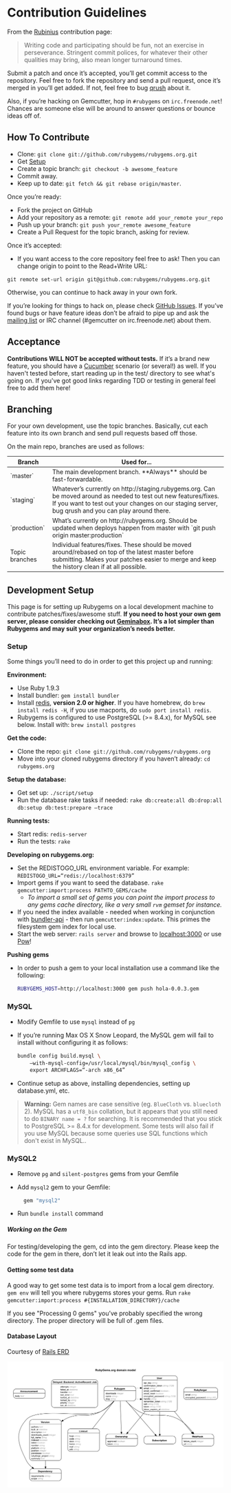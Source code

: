 Contribution Guidelines
=======================

From the [Rubinius](http://rubini.us/) contribution page:

> Writing code and participating should be fun, not an exercise in
> perseverance. Stringent commit polices, for whatever their other
> qualities may bring, also mean longer turnaround times.

Submit a patch and once it’s accepted, you’ll get commit access to the
repository. Feel free to fork the repository and send a pull request,
once it’s merged in you’ll get added. If not, feel free to bug
[qrush](http://github.com/qrush) about it.

Also, if you’re hacking on Gemcutter, hop in `#rubygems` on
`irc.freenode.net`! Chances are someone else will be around to answer
questions or bounce ideas off of.

How To Contribute
-----------------

* Clone: `git clone git://github.com/rubygems/rubygems.org.git`
* Get [Setup](#setup)
* Create a topic branch: `git checkout -b awesome_feature`
* Commit away.
* Keep up to date: `git fetch && git rebase origin/master`.

Once you’re ready:

* Fork the project on GitHub
* Add your repository as a remote: `git remote add your_remote your_repo`
* Push up your branch: `git push your_remote awesome_feature`
* Create a Pull Request for the topic branch, asking for review.

Once it’s accepted:

* If you want access to the core repository feel free to ask! Then you
can change origin to point to the Read+Write URL:

```
git remote set-url origin git@github.com:rubygems/rubygems.org.git
```

Otherwise, you can continue to hack away in your own fork.

If you’re looking for things to hack on, please check 
[GitHub Issues](http://github.com/rubygems/rubygems.org/issues). If you’ve
found bugs or have feature ideas don’t be afraid to pipe up and ask the
[mailing list](http://groups.google.com/group/gemcutter) or IRC channel
(#gemcutter on irc.freenode.net) about them.

Acceptance
----------

**Contributions WILL NOT be accepted without tests.** If it’s a brand
new feature, you should have a [Cucumber](http://cukes.info) scenario
(or several!) as well. If you haven't tested before, start reading up
in the test/ directory to see what's going on. If you've got good links
regarding TDD or testing in general feel free to add them here!

Branching
---------

For your own development, use the topic branches. Basically, cut each
feature into its own branch and send pull requests based off those.

On the main repo, branches are used as follows:

<table>
    <thead>
        <tr>
            <th>Branch</th>
            <th>Used for...</th>
        </tr>
    </thead>
    <tbody>
        <tr>
            <td>`master`</td>
            <td>The main development branch. **Always** should be fast-forwardable.</td>
        </tr>
        <tr>
            <td>`staging`</td>
            <td>
                Whatever’s currently on http://staging.rubygems.org. Can be
                moved around as needed to test out new features/fixes. If
                you want to test out your changes on our staging server, bug
                qrush and you can play around there.
            </td>
        </tr>
        <tr>
            <td>`production`</td>
            <td>
                What’s currently on http://rubygems.org. Should be updated
                when deploys happen from master with `git push origin master:production`
            </td>
        </tr>
        <tr>
            <td>Topic branches</td>
            <td>
                Individual features/fixes. These should be moved around/rebased
                on top of the latest master before submitting. Makes your
                patches easier to merge and keep the history clean if at all
                possible.
            </td>
        </tr>
    </tbody>
</table>

## Development Setup

This page is for setting up Rubygems on a local development machine to
contribute patches/fixes/awesome stuff. **If you need to host your own
gem server, please consider checking out
[Geminabox](http://github.com/cwninja/geminabox). It’s a lot simpler
than Rubygems and may suit your organization’s needs better.**

### Setup

Some things you’ll need to do in order to get this project up and
running:

**Environment:**

* Use Ruby 1.9.3
* Install bundler: `gem install bundler`
* Install [redis](http://github.com/antirez/redis),
    **version 2.0 or higher**. If you have homebrew,
    do `brew install redis -H`, if you use macports,
    do `sudo port install redis`.
* Rubygems is configured to use PostgreSQL (>= 8.4.x),
    for MySQL see below. Install with: `brew install postgres`

**Get the code:**

* Clone the repo: `git clone git://github.com/rubygems/rubygems.org`
* Move into your cloned rubygems directory if you haven’t already: 
    `cd rubygems.org`
    
**Setup the database:**

* Get set up: `./script/setup`
* Run the database rake tasks if needed: 
    `rake db:create:all db:drop:all db:setup db:test:prepare —trace`

**Running tests:**

* Start redis: `redis-server`
* Run the tests: `rake`

**Developing on rubygems.org:**

* Set the REDISTOGO_URL environment variable. For example:
    `REDISTOGO_URL=“redis://localhost:6379”`
* Import gems if you want to seed the database. 
    `rake gemcutter:import:process PATHTO_GEMS/cache`
    * _To import a small set of gems you can point the import process to any
        gems cache directory, like a very small `rvm` gemset for instance._
* If you need the index available - needed when working in conjunction
    with [bundler-api](http://github.com/rubygems/bundler-api) - then run
    `gemcutter:index:update`. This primes the filesystem gem index for
    local use.
* Start the web server: `rails server` and browse to
    [localhost:3000](http://localhost:3000) or use [Pow](http://pow.cx)!

**Pushing gems**

* In order to push a gem to your local installation use a command like
    the following:

    ``` bash
    RUBYGEMS_HOST=http://localhost:3000 gem push hola-0.0.3.gem
    ```

### MySQL

- Modify Gemfile to use `mysql` instead of `pg`
- If you’re running Max OS X Snow Leopard, the MySQL gem will fail to
    install without configuring it as follows:

    ``` bash
    bundle config build.mysql \
        —with-mysql-config=/usr/local/mysql/bin/mysql_config \
        export ARCHFLAGS=“-arch x86_64”
    ```

- Continue setup as above, installing dependencies, setting up
    database.yml, etc.

> **Warning:** Gem names are case sensitive (eg. `BlueCloth` vs.
> `bluecloth` 2). MySQL has a `utf8_bin` collation, but it appears
> that you still need to do `BINARY name = ?` for searching. 
> It is recommended that you stick to PostgreSQL >= 8.4.x 
> for development. Some tests will also fail if you use MySQL
> because some queries use SQL functions which don't exist in MySQL..

### MySQL2

* Remove `pg` and `silent-postgres` gems from your Gemfile
* Add `mysql2` gem to your Gemfile:

     ``` ruby
       gem "mysql2"
     ```

* Run `bundle install` command

##### Working on the Gem

For testing/developing the gem, cd into the gem directory.
Please keep the code for the gem in there, don’t let it leak
out into the Rails app.

#### Getting some test data

A good way to get some test data is to import from a local gem directory.
`gem env` will tell you where rubygems stores your gems. Run
`rake gemcutter:import:process #{INSTALLATION_DIRECTORY}/cache`

If you see "Processing 0 gems" you’ve probably specified the wrong
directory. The proper directory will be full of .gem files.

#### Database Layout

Courtesy of [Rails ERD](http://rails-erd.rubyforge.org)

![Rubygems.org Domain Model](https://github.com/rubygems/rubygems.org/raw/master/erd.png)

